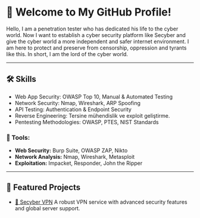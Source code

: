 # 🌟 Welcome to My GitHub Profile!

Hello, I am a penetration tester who has dedicated his life to the cyber world. 
Now I want to establish a cyber security platform like Secyber and give the cyber world a more independent and safer internet environment. 
I am here to protect and preserve from censorship, oppression and tyrants like this.
In short, I am the lord of the cyber world.

---

## 🛠️ Skills 

- Web App Security: OWASP Top 10, Manual & Automated Testing
- Network Security: Nmap, Wireshark, ARP Spoofing
- API Testing: Authentication & Endpoint Security
- Reverse Engineering: Tersine mühendislik ve exploit geliştirme.
- Pentesting Methodologies: OWASP, PTES, NIST Standards


### 🚀 Tools:
- **Web Security:** Burp Suite, OWASP ZAP, Nikto
- **Network Analysis:** Nmap, Wireshark, Metasploit
- **Exploitation:** Impacket, Responder, John the Ripper

  
---

## 🚀 Featured Projects

- [🔐 Secyber VPN](https://secyber.org) 
  A robust VPN service with advanced security features and global server support.

